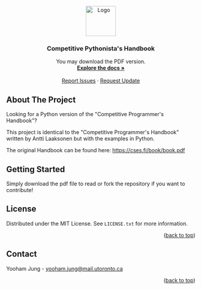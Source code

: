 <!-- PROJECT LOGO -->
<br />
<div align="center">
  <a href="https://github.com/yoohamj/Competitive-Pythonista-s-Handbook">
    <img src="https://www.dbooks.org/img/books/5651943146s.jpg" alt="Logo" width="80" height="80">
  </a>

<h3 align="center">Competitive Pythonista's Handbook</h3>

  <p align="center">
    You may download the PDF version.
    <br />
    <a href="https://github.com/yoohamj/Competitive-Pythonista-s-Handbook"><strong>Explore the docs »</strong></a>
    <br />
    <br />
    <a href="https://github.com/othneildrew/Best-README-Template/issues">Report Issues</a>
    ·
    <a href="https://github.com/othneildrew/Best-README-Template/issues">Request Update</a>
  </p>
</div>

<!-- ABOUT THE PROJECT -->
## About The Project

Looking for a Python version of the "Competitive Programmer's Handbook"?

This project is identical to the "Competitive Programmer's Handbook" written by Antti Laaksonen but with the examples in Python. 

The original Handbook can be found here: https://cses.fi/book/book.pdf

<!-- GETTING STARTED -->
## Getting Started

Simply download the pdf file to read or fork the repository if you want to contribute!

<!-- LICENSE -->
## License

Distributed under the MIT License. See `LICENSE.txt` for more information.

<p align="right">(<a href="#readme-top">back to top</a>)</p>



<!-- CONTACT -->
## Contact

Yooham Jung - yooham.jung@mail.utoronto.ca

<p align="right">(<a href="#readme-top">back to top</a>)</p>